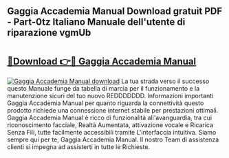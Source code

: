 ## Gaggia Accademia Manual Download gratuit PDF - Part-0tz Italiano Manuale dell'utente di riparazione vgmUb

# <h2><a href="http://dfahi5o.blite.top/?on=Gaggia+Accademia+Manual">🔗Download 👉🔴 Gaggia Accademia Manual</a></h2>

[![Gaggia Accademia Manual download](https://i.imgur.com/lujVjoI.png)](http://dfahi5o.blite.top/?on=Gaggia+Accademia+Manual)
La tua strada verso il successo questo Manuale funge da tabella di marcia per il funzionamento e la manutenzione sicuri del tuo nuovo REDDDDDDD. Informazioni importanti Gaggia Accademia Manual per quanto riguarda la connettività questo prodotto richiede una connessione internet stabile per prestazioni ottimali. Gaggia Accademia Manual è ricco di funzionalità all'avanguardia, tra cui riconoscimento facciale, Realtà Aumentata, attivazione vocale e Ricarica Senza Fili, tutte facilmente accessibili tramite L'interfaccia intuitiva. Siamo sempre qui per te, Gaggia Accademia Manual. Il nostro Team di assistenza clienti si impegna ad assisterti in tutte le Richieste.

